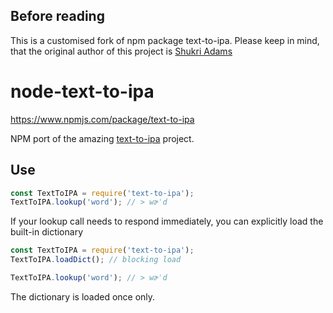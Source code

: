 ## Before reading
This is a customised fork of npm package text-to-ipa.
Please keep in mind, that the original author of this project is [Shukri Adams<surrsurus>](https://github.com/surrsurus)

# node-text-to-ipa

https://www.npmjs.com/package/text-to-ipa

NPM port of the amazing [text-to-ipa](https://github.com/surrsurus/text-to-ipa) project. 

## Use
```js
const TextToIPA = require('text-to-ipa');
TextToIPA.lookup('word'); // > wɚˈd
```
If your lookup call needs to respond immediately, you can explicitly load the built-in dictionary
```js
const TextToIPA = require('text-to-ipa');
TextToIPA.loadDict(); // blocking load

TextToIPA.lookup('word'); // > wɚˈd
```

The dictionary is loaded once only.
       

